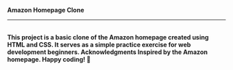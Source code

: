 
<b>Amazon Homepage Clone<b>
<hr>
<br>
This project is a basic clone of the Amazon homepage created using HTML and CSS. It serves as a simple practice exercise for web development beginners.
Acknowledgments
Inspired by the Amazon homepage.
Happy coding! 🚀
